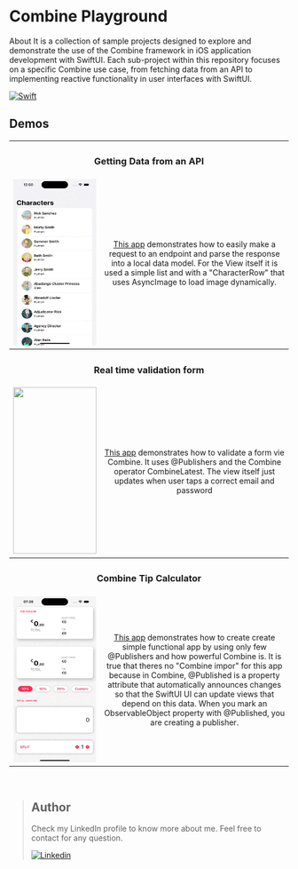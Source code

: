 # Combine Playground
About It is a collection of sample projects designed to explore and demonstrate the use of the Combine framework in iOS application development with SwiftUI. Each sub-project within this repository focuses on a specific Combine use case, from fetching data from an API to implementing reactive functionality in user interfaces with SwiftUI.

[![Swift](https://img.shields.io/badge/swift-%23FA7343.svg?style=for-the-badge&logo=swift&logoColor=white)](https://swift.org/)




## Demos

<table>
    <tr>
        <th colspan="2"><h3><bold>Getting Data from an API</bold></h3></th>
    </tr>
    <tr>
        <td><img src="https://github.com/rodri2d2/Combine-Playground/blob/main/CombineAPIRequestData/DEMO/DEMO.gif" width="150" height="300" /></td>
        <td style="text-align:center;">
             <a href="https://github.com/rodri2d2/Combine-Playground/tree/main/CombineAPIRequestData">This app</a> demonstrates how to easily make a request to an endpoint and parse the response into a local data model. For the View itself it is used a simple list and with a "CharacterRow" that uses AsyncImage to load image dynamically.
        </td>
    </tr>
        <tr>
        <th colspan="2"><h3><bold>Real time validation form</bold></h3></th>
    </tr>
    <tr>
        <td><img src="https://github.com/rodri2d2/Combine-Playground/blob/main/FormValidation/DEMO/DEMO.gif" width="150" height="300" /></td>
        <td style="text-align:center;">
             <a href="https://github.com/rodri2d2/Combine-Playground/tree/main/FormValidationa">This app</a> demonstrates how to validate a form vie Combine. It uses @Publishers and the Combine operator <bold>CombineLatest</bold>. The view itself just updates when user taps a correct email and password
        </td>
    </tr>
        </tr>
        <tr>
        <th colspan="2"><h3><bold>Combine Tip Calculator</bold></h3></th>
    </tr>
    <tr>
        <td><img src="https://github.com/rodri2d2/Combine-Playground/blob/main/CombineTipCalulator/DEMO/DMEO.gif" width="150" height="300" /></td>
        <td style="text-align:center;">
             <a href="https://github.com/rodri2d2/Combine-Playground/tree/main/CombineTipCalulator">This app</a> demonstrates how to create create simple functional app by using only few <bold>@Publishers</bold> and how powerful Combine is. It is true that theres no "Combine impor" for this app because in Combine, @Published is a property attribute that automatically announces changes so that the SwiftUI UI can update views that depend on this data. When you mark an ObservableObject property with @Published, you are creating a publisher.
        </td>
    </tr>
</table>




<br>


> ## Author
>Check my LinkedIn profile to know more about me. Feel free to contact for any question. 
>
>[![Linkedin](https://img.shields.io/badge/linkedin-%230077B5.svg?style=for-the-badge&logo=linkedin&logoColor=white)](https://www.linkedin.com/in/rodricandido)